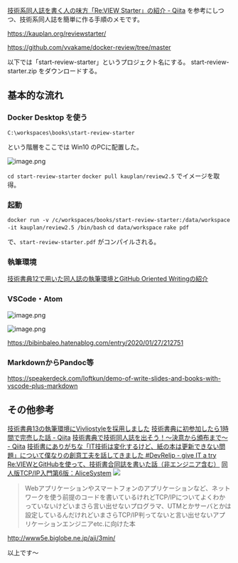 [技術系同人誌を書く人の味方「Re:VIEW Starter」の紹介 - Qiita](https://qiita.com/kauplan/items/d01e6e39a05be0b908a1) を参考にしつつ、技術系同人誌を簡単に作る手順のメモです。

https://kauplan.org/reviewstarter/

https://github.com/vvakame/docker-review/tree/master


以下では「start-review-starter」というプロジェクト名にする。
start-review-starter.zip をダウンロードする。

## 基本的な流れ

### Docker Desktop を使う

`C:\workspaces\books\start-review-starter`

という階層をここでは Win10 のPCに配置した。

![image.png](https://qiita-image-store.s3.ap-northeast-1.amazonaws.com/0/93824/1624e5e0-3d0b-02ad-e412-0b396155c681.png)



`cd start-review-starter`
`docker pull kauplan/review2.5` でイメージを取得。

### 起動

`docker run -v /c/workspaces/books/start-review-starter:/data/workspace -it kauplan/review2.5 /bin/bash`
`cd data/workspace`
`rake pdf`

で、`start-review-starter.pdf` がコンパイルされる。


### 執筆環境

[技術書典12で用いた同人誌の執筆環境とGitHub Oriented Writingの紹介](https://zenn.dev/drumath2237/articles/b65ef1f0587dfd#vscode-%E3%81%A8-re%3Aview-%E6%8B%A1%E5%BC%B5%E3%81%AB%E3%82%88%E3%82%8B%E5%9F%B7%E7%AD%86)


### VSCode・Atom

![image.png](https://qiita-image-store.s3.ap-northeast-1.amazonaws.com/0/93824/55811b55-88ec-873c-312d-41889df96b55.png)

![image.png](https://qiita-image-store.s3.ap-northeast-1.amazonaws.com/0/93824/0efe3bb7-c9f2-d6cf-3791-61518b715bf0.png)

https://bibinbaleo.hatenablog.com/entry/2020/01/27/212751


### MarkdownからPandoc等

https://speakerdeck.com/loftkun/demo-of-write-slides-and-books-with-vscode-plus-markdown


## その他参考

[技術書典13の執筆環境にVivliostyleを採用しました](https://zenn.dev/typebase/articles/techbookfest13-vivliostyle)
[技術書典に初参加したら1時間で完売した話 - Qiita](https://qiita.com/choco_py3/items/5448070f749095a2e6bb)
[技術書典で技術同人誌を出そう！〜決意から頒布まで〜 - Qiita](https://qiita.com/choco_py3/items/6148a5665a13b4988f72)
[技術書にありがちな「IT技術は変化するけど、紙の本は更新できない問題」について僕なりの創意工夫を話してきました #DevReljp - give IT a try](https://blog.jnito.com/entry/2022/09/08/081931)
[Re:VIEWとGitHubを使って、技術書合同誌を書いた話（非エンジニア含む）](https://zenn.dev/orange634nty/articles/37a31875e8cc57e3c868)
[同人版TCP/IP入門第6版：AliceSystem](https://techbookfest.org/product/39250001)
![](https://techbookfest.org/api/image/71130029.png?size=432)

> Webアプリケーションやスマートフォンのアプリケーションなど、ネットワークを使う前提のコードを書いているけれどTCP/IPについてよくわかっていないけどいまさら言い出せないプログラマ、UTMとかサーバとかは設定しているんだけれどいまさらTCP/IP判ってないと言い出せないアプリケーションエンジニアetc.に向けた本

http://www5e.biglobe.ne.jp/aji/3min/

以上です～

